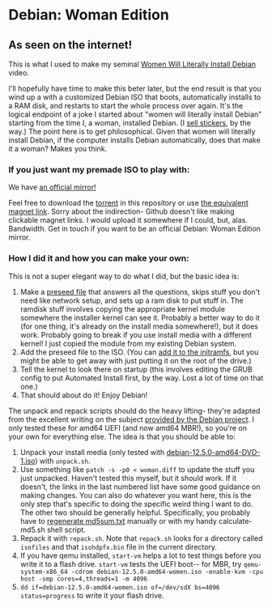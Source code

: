# Debian: Woman Edition
## As seen on the internet!

This is what I used to make my seminal [Women Will Literally Install Debian](https://www.youtube.com/watch?v=Dyz6vOn8qn8) video. 

I'll hopefully have time to make this beter later, but the end result is that you wind up a with a customized Debian ISO that boots, automatically installs to a RAM disk, and restarts to start the whole process over again. It's the logical endpoint of a joke I started about "women will literally install Debian" starting from the time I, a woman, installed Debian. (I [sell stickers](https://princess.software/order/), by the way.) The point here is to get philosophical. Given that women will literally install Debian, if the computer installs Debian automatically, does that make it a woman? Makes you think.

### If you just want my premade ISO to play with:

We have [an official mirror!](https://a.sea01.en0.io/assets/ISO/debian-12.5.0-amd64-women.iso)

Feel free to download the [torrent](https://github.com/Kansattica/DebianWomanEdition/raw/princess/debian-12.5.0-amd64-women.iso.torrent) in this repository or use [the equivalent magnet link](https://github.com/Kansattica/DebianWomanEdition/blob/princess/magnet.url). Sorry about the indirection- Github doesn't like making clickable magnet links. I would upload it somewhere if I could, but, alas. Bandwidth. Get in touch if you want to be an official Debian: Woman Edition mirror.



### How I did it and how you can make your own:

This is not a super elegant way to do what I did, but the basic idea is:

1. Make a [preseed file](https://www.debian.org/releases/stable/amd64/apbs02.en.html) that answers all the questions, skips stuff you don't need like network setup, and sets up a ram disk to put stuff in. The ramdisk stuff involves copying the appropriate kernel module somewhere the installer kernel can see it. Probably a better way to do it (for one thing, it's already on the install media somewhere!), but it does work. Probably going to break if you use install media with a different kernel! I just copied the module from my existing Debian system.
2. Add the preseed file to the ISO. (You can [add it to the initramfs](https://wiki.debian.org/DebianInstaller/Preseed/EditIso), but you might be able to get away with just putting it on the root of the drive.)
3. Tell the kernel to look there on startup (this involves editing the GRUB config to put Automated Install first, by the way. Lost a lot of time on that one.)
4. That should about do it! Enjoy Debian!

The unpack and repack scripts should do the heavy lifting- they're adapted from the excellent writing on the subject [provided by the Debian project](https://wiki.debian.org/RepackBootableISO). I only tested these for amd64 UEFI (and now amd64 MBR!), so you're on your own for everything else. The idea is that you should be able to:

1. Unpack your install media (only tested with [debian-12.5.0-amd64-DVD-1.iso](https://cdimage.debian.org/debian-cd/current/amd64/iso-dvd/)) with `unpack.sh`.
2. Use something like `patch -s -p0 < woman.diff` to update the stuff you just unpacked. Haven't tested this myself, but it should work. If it doesn't, the links in the last numbered list have some good guidance on making changes. You can also do whatever you want here, this is the only step that's specific to doing the specific weird thing I want to do. The other two should be generally helpful. Specifically, you probably have to [regenerate md5sum.txt](https://wiki.debian.org/DebianInstaller/Preseed/EditIso#Regenerating_md5sum.txt) manually or with my handy calculate-md5.sh shell script.
3. Repack it with `repack.sh`. Note that `repack.sh` looks for a directory called `isofiles` and that `isohdpfx.bin` file in the current directory.
4. If you have qemu installed, `start-vm` helps a lot to test things before you write it to a flash drive. `start-vm` tests the UEFI boot-- for MBR, try `qemu-system-x86_64 -cdrom debian-12.5.0-amd64-women.iso -enable-kvm -cpu host -smp cores=4,threads=1 -m 4096`
5. `dd if=debian-12.5.0-amd64-women.iso of=/dev/sdX bs=4096 status=progress` to write it your flash drive.

